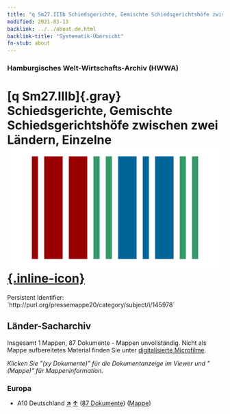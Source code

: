 ```yaml
---
title: "q Sm27.IIIb Schiedsgerichte, Gemischte Schiedsgerichtshöfe zwischen zwei Ländern, Einzelne"
modified: 2021-03-13
backlink: ../../about.de.html
backlink-title: "Systematik-Übersicht"
fn-stub: about
---
```


### Hamburgisches Welt-Wirtschafts-Archiv (HWWA)

# [q Sm27.IIIb]{.gray}&#8201; Schiedsgerichte, Gemischte Schiedsgerichtshöfe zwischen zwei Ländern, Einzelne &#160; [![Wikidata](/images/Wikidata-logo.svg "Wikidata"){.inline-icon}](http://www.wikidata.org/entity/Q104711402)

<div class="hint">Persistent Identifier: `http://purl.org/pressemappe20/category/subject/i/145978`</div>







## Länder-Sacharchiv




Insgesamt 1 Mappen, 87 Dokumente - Mappen unvollständig.
Nicht als Mappe aufbereitetes Material finden Sie unter [digitalisierte Microfilme](/film/h1_sh.de.html).

_Klicken Sie "(xy Dokumente)" für die Dokumentanzeige im Viewer und "(Mappe)" für Mappeninformation._




### Europa

- A10 Deutschland [**&nearr;**](../../../geo/i/126128/about.de.html "Deutschland (alle Mappen)") [**&uarr;**](../../../geo/about.de.html#A10 "Ländersystematik") (<a href="https://pm20.zbw.eu/iiifview/folder/sh/126128,145978" title="über: Deutschland : Schiedsgerichte, Gemischte Schiedsgerichtshöfe zwischen zwei Ländern, Einzelne" target="_blank">87 Dokumente</a>) ([Mappe](../../../../folder/sh/1261xx/126128/1459xx/145978/about.de.html))








